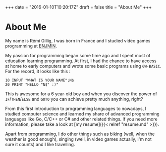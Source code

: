+++
date = "2016-01-10T10:20:17Z"
draft = false
title = "About Me"
+++

# About Me

My name is Rémi Gillig, I was born in France and I studied video games programming at [ENJMIN](http://www.enjmin.fr).

My passion for programming began some time ago and I spent most of education learning programming. At first, I had the chance to have access at home to early computers and wrote some basic programs using `GW-BASIC`. For the record, it looks like this :

    10 INPUT "WHAT IS YOUR NAME";N$
    20 PRINT "HELLO "N$" :)"

This is awesome for a 6 year-old boy and when you discover the power of `IF`/`THEN`/`ELSE` and `GOTO` you can achieve pretty much anything, right?

From this first introduction to programming languages to nowadays, I studied computer science and learned my share of advanced programming languages like Go, C/C++ or C# and other related things. If you need more information, please take a look at [my resume]({{< relref "resume.md" >}}).

Apart from programming, I do other things such as biking (well, when the weather is good enough), singing (well, in video games actually, I'm not sure it counts) and I like travelling.
